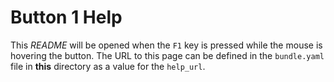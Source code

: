 # Button 1 Help

This *README* will be opened when the `F1` key is pressed while the mouse is hovering the button.
The URL to this page can be defined in the `bundle.yaml` file in **this** directory as a value for the `help_url`.